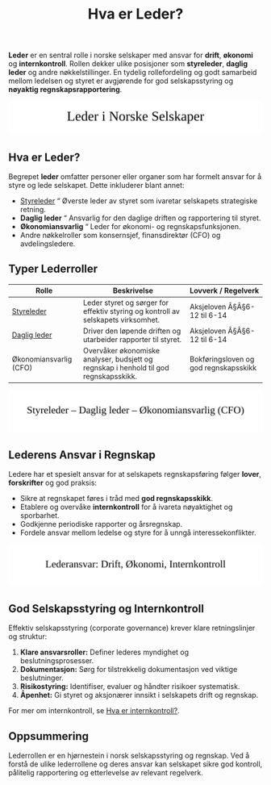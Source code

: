 ﻿---
title: "Hva er Leder?"
seoTitle: "Hva er Leder?"
meta_description: '**Leder** er en sentral rolle i norske selskaper med ansvar for **drift**, **økonomi** og **internkontroll**. Rollen dekker ulike posisjoner som **styreleder**...'
slug: leder
type: blog
layout: pages/single
---

**Leder** er en sentral rolle i norske selskaper med ansvar for **drift**, **økonomi** og **internkontroll**. Rollen dekker ulike posisjoner som **styreleder**, **daglig leder** og andre nøkkelstillinger. En tydelig rollefordeling og godt samarbeid mellom ledelsen og styret er avgjørende for god selskapsstyring og **nøyaktig regnskapsrapportering**.

![Illustrasjon av ulike lederroller og ansvar](leder-image.svg)

## Hva er Leder?

Begrepet **leder** omfatter personer eller organer som har formelt ansvar for å styre og lede selskapet. Dette inkluderer blant annet:

* [Styreleder](/blogs/regnskap/styreleder "Hva er Styreleder? Styrets Lederrolle i Norske Aksjeselskaper") “ Øverste leder av styret som ivaretar selskapets strategiske retning.
* **Daglig leder** “ Ansvarlig for den daglige driften og rapportering til styret.
* **Økonomiansvarlig** “ Leder for økonomi- og regnskapsfunksjonen.
* Andre nøkkelroller som konsernsjef, finansdirektør (CFO) og avdelingsledere.

## Typer Lederroller

| Rolle                                               | Beskrivelse                                                                                          | Lovverk / Regelverk                 |
|-----------------------------------------------------|------------------------------------------------------------------------------------------------------|-------------------------------------|
| [Styreleder](/blogs/regnskap/styreleder "Hva er Styreleder? Styrets Lederrolle i Norske Aksjeselskaper")          | Leder styret og sørger for effektiv styring og kontroll av selskapets virksomhet.                   | Aksjeloven Â§Â§6-12 til 6-14          |
| [Daglig leder](/blogs/regnskap/hva-er-daglig-leder "Hva er Daglig Leder? Rolle, Ansvar og Regnskapsmessige Forpliktelser") | Driver den løpende driften og utarbeider rapporter til styret.                                         | Aksjeloven Â§Â§6-12 til 6-14          |
| Økonomiansvarlig (CFO)                              | Overvåker økonomiske analyser, budsjett og regnskap i henhold til god regnskapsskikk.                | Bokføringsloven og god regnskapsskikk |


![Diagram over lederroller](leder-roller.svg)

## Lederens Ansvar i Regnskap

Ledere har et spesielt ansvar for at selskapets regnskapsføring følger **lover**, **forskrifter** og god praksis:

* Sikre at regnskapet føres i tråd med **god regnskapsskikk**.
* Etablere og overvåke **internkontroll** for å ivareta nøyaktighet og sporbarhet.
* Godkjenne periodiske rapporter og årsregnskap.
* Fordele ansvar mellom ledelse og styre for å unngå interessekonflikter.

![Lederens ansvarsområder](leder-ansvar.svg)

## God Selskapsstyring og Internkontroll

Effektiv selskapsstyring (corporate governance) krever klare retningslinjer og struktur:

1. **Klare ansvarsroller:** Definer lederes myndighet og beslutningsprosesser.
2. **Dokumentasjon:** Sørg for tilstrekkelig dokumentasjon ved viktige beslutninger.
3. **Risikostyring:** Identifiser, evaluer og håndter risikoer systematisk.
4. **Åpenhet:** Gi styret og aksjonærer innsikt i selskapets drift og regnskap.

For mer om internkontroll, se [Hva er internkontroll?](/blogs/regnskap/hva-er-internkontroll "Hva er internkontroll? Systemer for Risikoforvaltning og Compliance").

## Oppsummering

Lederrollen er en hjørnestein i norsk selskapsstyring og regnskap. Ved å forstå de ulike lederrollene og deres ansvar kan selskapet sikre god kontroll, pålitelig rapportering og etterlevelse av relevant regelverk.










